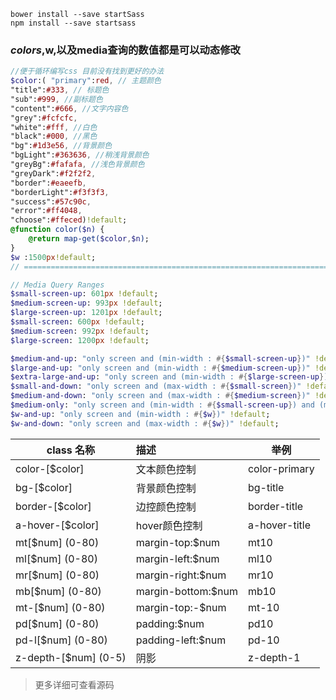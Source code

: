 
```
bower install --save startSass
npm install --save startsass
```


### $colors,$w,以及media查询的数值都是可以动态修改
```sass
//便于循环编写css 目前没有找到更好的办法
$color:( "primary":red, // 主题颜色
"title":#333, // 标题色
"sub":#999, //副标题色
"content":#666, //文字内容色
"grey":#fcfcfc,
"white":#fff, //白色
"black":#000, //黑色
"bg":#1d3e56, //背景颜色
"bgLight":#363636, //稍浅背景颜色
"greyBg":#fafafa, //浅色背景颜色
"greyDark":#f2f2f2,
"border":#eaeefb,
"borderLight":#f3f3f3,
"success":#57c90c,
"error":#ff4048,
"choose":#ffeced)!default;
@function color($n) {
    @return map-get($color,$n);
}
$w :1500px!default;
// ==========================================================================

// Media Query Ranges
$small-screen-up: 601px !default;
$medium-screen-up: 993px !default;
$large-screen-up: 1201px !default;
$small-screen: 600px !default;
$medium-screen: 992px !default;
$large-screen: 1200px !default;

$medium-and-up: "only screen and (min-width : #{$small-screen-up})" !default;
$large-and-up: "only screen and (min-width : #{$medium-screen-up})" !default;
$extra-large-and-up: "only screen and (min-width : #{$large-screen-up})" !default;
$small-and-down: "only screen and (max-width : #{$small-screen})" !default;
$medium-and-down: "only screen and (max-width : #{$medium-screen})" !default;
$medium-only: "only screen and (min-width : #{$small-screen-up}) and (max-width : #{$medium-screen})" !default;
$w-and-up: "only screen and (min-width : #{$w})" !default;
$w-and-down: "only screen and (max-width : #{$w})" !default;
```




| class 名称      | 描述 | 举例 |
| ------------ | :----- |---------|
| color-[$color]        | 文本颜色控制  | color-primary |
| bg-[$color]        | 背景颜色控制  |bg-title |
| border-[$color]        | 边控颜色控制  | border-title|
| a-hover-[$color]        | hover颜色控制  | a-hover-title|
| mt[$num] (0-80)       | margin-top:$num  | mt10|
| ml[$num] (0-80)         | margin-left:$num  | ml10|
| mr[$num] (0-80)         | margin-right:$num  | mr10|
| mb[$num]  (0-80)        | margin-bottom:$num  | mb10|
| mt-[$num]  (0-80)       | margin-top:-$num  | mt-10|
| pd[$num]  (0-80)       | padding:$num  | pd10|
| pd-l[$num]  (0-80)       | padding-left:$num  | pd-10|
| z-depth-[$num] (0-5)     | 阴影  | z-depth-1|

> 更多详细可查看源码
